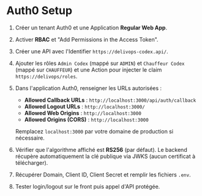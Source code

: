 # Auth0 Setup

1. Créer un tenant Auth0 et une Application **Regular Web App**.
2. Activer **RBAC** et "Add Permissions in the Access Token".
3. Créer une API avec l'Identifier `https://delivops-codex.api/`.
4. Ajouter les rôles `Admin Codex` (mappé sur `ADMIN`) et `Chauffeur Codex` (mappé sur `CHAUFFEUR`) et une Action pour injecter le claim `https://delivops/roles`.
5. Dans l'application Auth0, renseigner les URLs autorisées :
   - **Allowed Callback URLs** : `http://localhost:3000/api/auth/callback`
   - **Allowed Logout URLs** : `http://localhost:3000/`
   - **Allowed Web Origins** : `http://localhost:3000`
   - **Allowed Origins (CORS)** : `http://localhost:3000`
   
   Remplacez `localhost:3000` par votre domaine de production si nécessaire.
6. Vérifier que l'algorithme affiché est **RS256** (par défaut).
   Le backend récupère automatiquement la clé publique via JWKS (aucun certificat à télécharger).
7. Récupérer Domain, Client ID, Client Secret et remplir les fichiers `.env`.
8. Tester login/logout sur le front puis appel d'API protégée.

